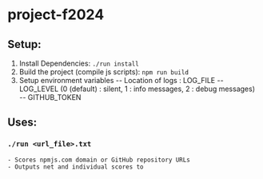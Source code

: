 # project-f2024

## Setup:
1. Install Dependencies: `./run install`
2. Build the project (compile js scripts): `npm run build`
3. Setup environment variables
    -- Location of logs : LOG_FILE
    -- LOG_LEVEL (0 (default) : silent, 1 : info messages, 2 : debug messages)
    -- GITHUB_TOKEN

## Uses:
### `./run <url_file>.txt`
    - Scores npmjs.com domain or GitHub repository URLs
    - Outputs net and individual scores to 